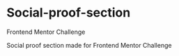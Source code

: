 # Social-proof-section
Frontend Mentor Challenge


Social proof section made for Frontend Mentor Challenge
